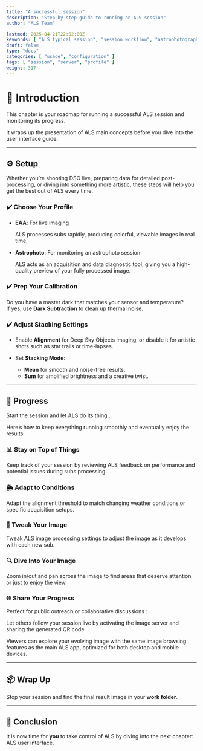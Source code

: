 ```yaml
---
title: "A successful session"
description: "Step-by-step guide to running an ALS session"
author: "ALS Team"

lastmod: 2025-04-21T22:02:00Z
keywords: [ "ALS typical session", "session workflow", "astrophotography guide" ]
draft: false
type: "docs"
categories: [ "usage", "configuration" ]
tags: [ "session", "server", "profile" ]
weight: 317
---
```


# 📘 Introduction

This chapter is your roadmap for running a successful ALS session and monitoring its progress.

It wraps up the presentation of ALS main concepts before you dive into the user interface guide.

---

## ⚙️ Setup

Whether you’re shooting DSO live, preparing data for detailed post-processing, or diving into something more artistic, 
these steps will help you get the best out of ALS every time.

### ✔️ Choose Your Profile

<div class="row">
<div class="col-md-6">

- **EAA**: For live imaging

  ALS processes subs rapidly, producing colorful, viewable images in real time.

</div>

<div class="col-md-6">

- **Astrophoto**: For monitoring an astrophoto session

  ALS acts as an acquisition and data diagnostic tool, giving you a high-quality preview of your fully processed image.

</div>
</div>

### ✔️ Prep Your Calibration

Do you have a master dark that matches your sensor and temperature?  
If yes, use **Dark Subtraction** to clean up thermal noise.

### ✔️ Adjust Stacking Settings

- Enable **Alignment** for Deep Sky Objects imaging, or disable it for artistic shots such as star trails or time-lapses.

- Set **Stacking Mode**:
    - **Mean** for smooth and noise-free results.
    - **Sum** for amplified brightness and a creative twist.

---

## 🚀 Progress

Start the session and let ALS do its thing... 

Here’s how to keep everything running smoothly and eventually enjoy the results:

### 📊 Stay on Top of Things

Keep track of your session by reviewing ALS feedback on performance and potential issues during subs processing.

### 🌦️ Adapt to Conditions

Adapt the alignment threshold to match changing weather conditions or specific acquisition setups.

### 🎨 Tweak Your Image

Tweak ALS image processing settings to adjust the image as it develops with each new sub.

### 🔍 Dive Into Your Image

Zoom in/out and pan across the image to find areas that deserve attention or just to enjoy the view.

### 🌐 Share Your Progress

Perfect for public outreach or collaborative discussions :

Let others follow your session live by activating the image server and sharing the generated QR code. 

Viewers can explore your evolving image with the same image browsing features as the main ALS app, optimized for both 
desktop and mobile devices. 

---

## 📦 Wrap Up

Stop your session and find the final result image in your **work folder**.

---

## 🎯 Conclusion

It is now time for **you** to take control of ALS by diving into the next chapter: ALS user interface.
